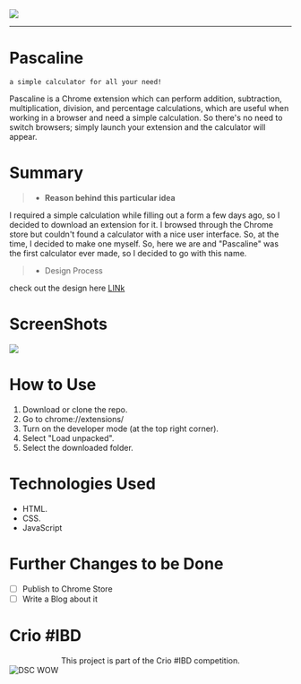 <img src= "https://github.com/wordssaysalot/Chrome-extensions/blob/main/Pascaline/img/banner.png?raw=true">
<hr>

# Pascaline
    a simple calculator for all your need!
Pascaline is a Chrome extension which can perform addition, subtraction, multiplication, division, and percentage calculations, which are useful when working in a browser and need a simple calculation. So there's no need to switch browsers; simply launch your extension and the calculator will appear.

# Summary
>- **Reason behind this particular idea**<br>

I required a simple calculation while filling out a form a few days ago, so I decided to download an extension for it. I browsed through the Chrome store but couldn't found a calculator with a nice user interface. So, at the time, I decided to make one myself. So, here we are and "Pascaline" was the first calculator ever made, so I decided to go with this name.
>- Design Process <br>

check out the design here [LINk](https://www.figma.com/file/9jfAMxBJrdaCvGGGVZsq56/Calculator?node-id=0%3A1)

# ScreenShots
<img src="https://github.com/wordssaysalot/Chrome-extensions/blob/main/Pascaline/img/ss.gif?raw=true">

# How to Use
1. Download or clone the repo.
2. Go to chrome://extensions/
3. Turn on the developer mode (at the top right corner).
4. Select "Load unpacked".
5. Select the downloaded folder. 

# Technologies Used 
- HTML.
- CSS.
- JavaScript 

# Further Changes to be Done
- [ ] Publish to Chrome Store
- [ ] Write a Blog about it

# Crio #IBD
<div align="center">
This project is part of the Crio #IBD competition.</div>
<img src="https://github.com/wordssaysalot/Chrome-extensions/blob/main/Pascaline/img/ibd.png" alt='DSC WOW' >

